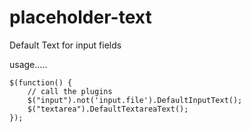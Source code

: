 placeholder-text
================

Default Text for input fields

usage.....

    $(function() {    
        // call the plugins
        $("input").not('input.file').DefaultInputText();
        $("textarea").DefaultTextareaText(); 
    });

